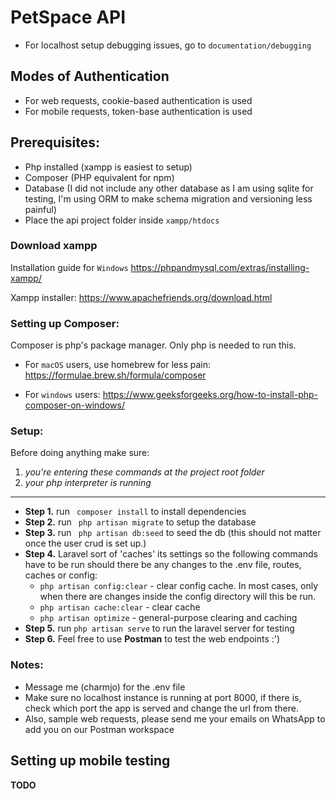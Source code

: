 # PetSpace API
- For localhost setup debugging issues, go to ```documentation/debugging```

## Modes of Authentication
- For web requests, cookie-based authentication is used
- For mobile requests, token-base authentication is used

## Prerequisites:
- Php installed (xampp is easiest to setup)
- Composer (PHP equivalent for npm)
- Database (I did not include any other database as I am using sqlite for testing, I'm using ORM to make schema migration and versioning less painful)
- Place the api project folder inside ```xampp/htdocs``` 

### Download xampp
Installation guide for ```Windows```
https://phpandmysql.com/extras/installing-xampp/

Xampp installer:
https://www.apachefriends.org/download.html

### Setting up Composer:
Composer is php's package manager. Only php is needed to run this.
- For ```macOS``` users, use homebrew for less pain:
https://formulae.brew.sh/formula/composer

- For ```windows``` users:
https://www.geeksforgeeks.org/how-to-install-php-composer-on-windows/


### Setup:
Before doing anything make sure:
1. *you're entering these commands at the project root folder*
2. *your php interpreter is running*
---
* **Step 1.** run ``` composer install``` to install dependencies
* **Step 2.** run ``` php artisan migrate``` to setup the database
* **Step 3.** run ``` php artisan db:seed``` to seed the db (this should not matter once the user crud is set up.)
* **Step 4.** Laravel sort of 'caches' its settings so the following commands have to be run should there be any changes to the .env file, routes, caches or config:
  * ```php artisan config:clear``` - clear config cache. In most cases, only when there are changes inside the config directory will this be run.
  * ```php artisan cache:clear``` - clear cache
  * ```php artisan optimize```  - general-purpose clearing and caching
* **Step 5.** run ``` php artisan serve ``` to run the laravel server for testing 
* **Step 6.** Feel free to use __Postman__  to test the web endpoints :')

### Notes:
- Message me (charmjo) for the .env file
- Make sure no localhost instance is running at port 8000, if there is, 
  check which port the app is served and change the url from there.
- Also, sample web requests, please send me your emails on WhatsApp to add you on our Postman workspace 

## Setting up mobile testing
**TODO**
